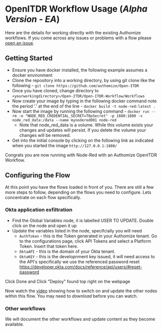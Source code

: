 # OpenITDR Workflow Usage (_Alpha Version - EA_)
Here are the details for working directly with the existing Authomize workflows. If you come across any issues or problems with a flow please [open an issue](https://github.com/authomize/Open-ITDR/issues).

## Getting Started

- Ensure you have docker installed, the following example assumes a docker environment
- Clone the repository into a working directory, by using git clone like the following - 
```git clone https://github.com/authomize/Open-ITDR ```
- Once you have cloned, change directory to ```<yourworkingdirectory>/Open-ITDR/Open-ITDR-Workflow/Workflows```
- Now create your image by typing in the following docker command note the period '.' at the end of the line - ``` docker build -t node-red:latest . ```
- Now start the image by running the following command - ```docker run --rm -e "NODE_RED_CREDENTIAL_SECRET=T0pSecret" -p 1880:1880 -v node_red_data:/data --name mynodered001 node-red```
  - Note that node_red_data is a volume. While this volume exists your changes and updates will persist. If you delete the volume your changes will be removed.
- Get into the initial console by clicking on the following link as indicated when you started the image ```http://127.0.0.1:1880/```

Congrats you are now running with Node-Red with an Authomize OpenITDR Workflow.

## Configuring the Flow
At this point you have the flows loaded in front of you. There are still a few more steps to follow, depending on the flows you need to configure. Lets concentrate on each flow specifically.

### Okta application exfiltration
- Find the Global Variables node, it is labelled USER TO UPDATE. Double click on the node and open it up
- Update the variables listed in the node, specifcially you will need
  - ```AuthToken``` - this is the Token generated in your Authomize tenant. Go to the configurations page, click API Tokens and select a Platform Token. Insert that token here.
  - ```OktaAPI``` - this is the domain of your Okta tenant.
  - ```OktaKEY``` - this is the developnment key issued, it will need access to the API's specifically we use the referenced password reset https://developer.okta.com/docs/reference/api/users/#reset-password 

Click Done and Click "Deploy" found top right on the webpage

Now watch the [video](https://app.box.com/s/8y5l5j0ba65ujfbxaijm8g4bw1jfzold) showing how to switch on and update the other nodes within this flow. You may need to *download* before you can watch.

### Other workflows
We will document the other workflows and update content as they become available.
